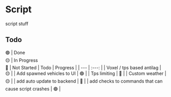 # Script

script stuff

## Todo
🟢 | Done
<br/>🟡 | In Progress
<br/>🔴 | Not Started
| Todo | Progress |
| --- | :---: |
| Voxel / tps based antilag | 🟡 |
| Add spawned vehicles to UI | 🟢 |
| Tps limiting | 🔴 |
| Custom weather | 🟡 |
| add auto update to backend | 🔴 |
| add checks to commands that can cause script crashes | 🟢 |
